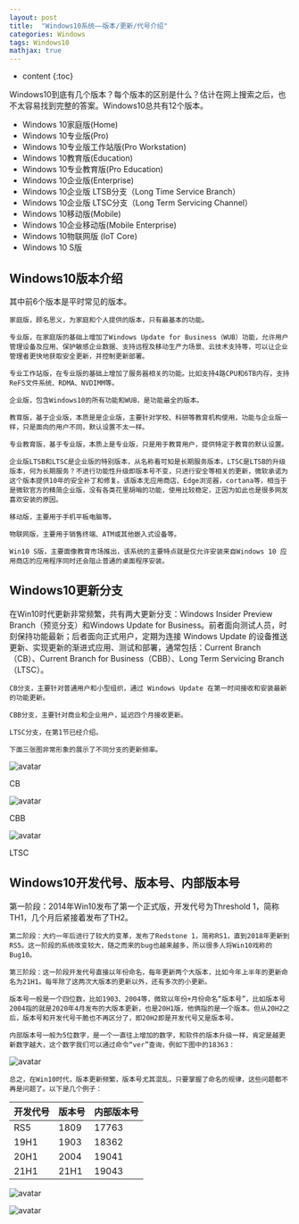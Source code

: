 ```yaml
---
layout: post
title:  "Windows10系统——版本/更新/代号介绍"
categories: Windows
tags: Windows10
mathjax: true
---
```


* content
{:toc}

Windows10到底有几个版本？每个版本的区别是什么？估计在网上搜索之后，也不太容易找到完整的答案。Windows10总共有12个版本。

- Windows 10家庭版(Home)
- Windows 10专业版(Pro)
- Windows 10专业版工作站版(Pro Workstation)
- Windows 10教育版(Education)
- Windows 10专业教育版(Pro Education)
- Windows 10企业版(Enterprise)
- Windows 10企业版 LTSB分支（Long Time Service Branch）
- Windows 10企业版 LTSC分支（Long Term Servicing Channel）
- Windows 10移动版(Mobile)
- Windows 10企业移动版(Mobile Enterprise)
- Windows 10物联网版 (IoT Core)
- Windows 10 S版






## Windows10版本介绍

其中前6个版本是平时常见的版本。

    家庭版，顾名思义，为家庭和个人提供的版本，只有最基本的功能。

    专业版，在家庭版的基础上增加了Windows Update for Business（WUB）功能，允许用户管理设备及应用、保护敏感企业数据、支持远程及移动生产力场景、云技术支持等，可以让企业管理者更快地获取安全更新，并控制更新部署。

    专业工作站版，在专业版的基础上增加了服务器相关的功能。比如支持4路CPU和6TB内存，支持ReFS文件系统、RDMA、NVDIMM等。

    企业版，包含Windows10的所有功能和WUB，是功能最全的版本。

    教育版，基于企业版，本质是是企业版，主要针对学校、科研等教育机构使用，功能与企业版一样，只是面向的用户不同，默认设置不太一样。

    专业教育版，基于专业版，本质上是专业版，只是用于教育用户，提供特定于教育的默认设置。

    企业版LTSB和LTSC是企业版的特别版本，从名称看可知是长期服务版本，LTSC是LTSB的升级版本，何为长期服务？不进行功能性升级即版本号不变，只进行安全等相关的更新，微软承诺为这个版本提供10年的安全补丁和修复。该版本无应用商店、Edge浏览器，cortana等，相当于是微软官方的精简企业版，没有各类花里胡哨的功能，使用比较稳定，正因为如此也是很多网友喜欢安装的原因。

    移动版，主要用于手机平板电脑等。

    物联网版，主要用于销售终端、ATM或其他嵌入式设备等。

    Win10 S版，主要面像教育市场推出，该系统的主要特点就是仅允许安装来自Windows 10 应用商店的应用程序同时还会阻止普通的桌面程序安装。

## Windows10更新分支

在Win10时代更新非常频繁，共有两大更新分支：Windows Insider Preview Branch（预览分支）和Windows Update for Business。前者面向测试人员，时刻保持功能最新；后者面向正式用户，定期为连接 Windows Update 的设备推送更新、实现更新的渐进式应用、测试和部署，通常包括：Current Branch（CB）、Current Branch for Business（CBB）、Long Term Servicing Branch（LTSC）。

    CB分支，主要针对普通用户和小型组织，通过 Windows Update 在第一时间接收和安装最新的功能更新。

    CBB分支，主要针对商业和企业用户，延迟四个月接收更新。

    LTSC分支，在第1节已经介绍。

    下面三张图非常形象的展示了不同分支的更新频率。

![avatar](/image/CB.jpg)

CB

![avatar](/image/CBB.jpg)

CBB

![avatar](/image/LTSC.jpg)

LTSC


## Windows10开发代号、版本号、内部版本号

第一阶段：2014年Win10发布了第一个正式版，开发代号为Threshold 1，简称TH1，几个月后紧接着发布了TH2。

    第二阶段：大约一年后进行了较大的变革，发布了Redstone 1，简称RS1，直到2018年更新到RS5。这一阶段的系统改变较大，随之而来的bug也越来越多，所以很多人将Win10戏称的Bug10。

    第三阶段：这一阶段开发代号直接以年份命名，每年更新两个大版本，比如今年上半年的更新命名为21H1。每年除了这两次大版本的更新以外，还有多次的小更新。

    版本号一般是一个四位数，比如1903、2004等，微软以年份+月份命名“版本号”，比如版本号2004指的就是2020年4月发布的大版本更新，也是20H1版，他俩指的是一个版本。但从20H2之后，版本号和开发代号干脆也不再区分了，即20H2即是开发代号又是版本号。

    内部版本号一般为5位数字，是一个一直往上增加的数字，和软件的版本升级一样，肯定是越更新数字越大，这个数字我们可以通过命令“ver”查询，例如下图中的18363：


![avatar](/image/VER.jpg)

    总之，在Win10时代，版本更新频繁，版本号尤其混乱，只要掌握了命名的规律，这些问题都不再是问题了。以下是几个例子：

| 开发代号 | 版本号 | 内部版本号 |
| --- | --- | --- |
| RS5 | 1809 | 17763 |
| 19H1 | 1903 | 18362 |
| 20H1 | 2004 | 19041 |
| 21H1 | 21H1 | 19043 |


![avatar](/image/VER1.png)

![avatar](/image/VER2.jpg)